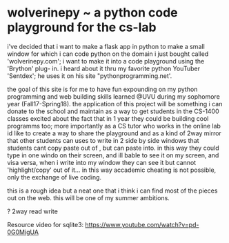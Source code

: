 # wolverinepy ~ a python code playground for the cs-lab

i've decided that i  want to make a flask app in python to make a small window for which i can code python on the domain i just bought called 'wolverinepy.com'; i want to make it into a code playground using the 'Brython' plug- in. i heard about it thru my favorite python YouTuber 'Sentdex'; he uses it on his site "pythonprogramming.net'.

the goal of this site is for me to have fun expounding on my python programming and web building skills learned @UVU during my sophomore year (Fall17-Spring18). the application of this project will be something i can donate to the school and maintain as a way to get students in the CS-1400 classes excited about the fact that in 1 year they could be building cool programms too; more importantly as a CS tutor who works in the online lab id like to create a way to share the playground and as a kind of 2way mirror that other students can uses to write in 2 side by side windows that students cant copy paste out of , but can paste into. in this way they could type in one windo on their screen, and ill bable to see it on my screen, and visa versa, when i write into my window they can see it but cannot 'highlight/copy' out of it... in this way accademic cheating is not possible, only the exchange of live coding.

this is a rough idea but a neat one that i think i can find most of the pieces out on the web. this will be one of my summer ambitions.


? 2way read write

Resource video for sqlite3:
https://www.youtube.com/watch?v=pd-0G0MigUA
